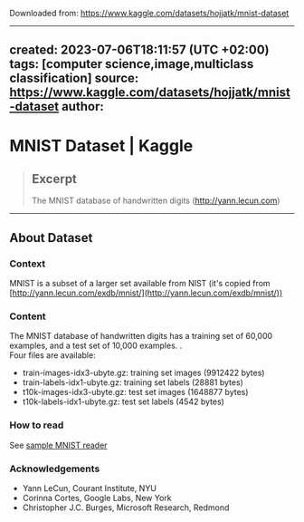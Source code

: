 Downloaded from: https://www.kaggle.com/datasets/hojjatk/mnist-dataset

---
created: 2023-07-06T18:11:57 (UTC +02:00)
tags: [computer science,image,multiclass classification]
source: https://www.kaggle.com/datasets/hojjatk/mnist-dataset
author: 
---

# MNIST Dataset | Kaggle

> ## Excerpt
> The MNIST database of handwritten digits (http://yann.lecun.com)

---
## About Dataset

### Context

MNIST is a subset of a larger set available from NIST (it's copied from [http://yann.lecun.com/exdb/mnist/](http://yann.lecun.com/exdb/mnist/))

### Content

The MNIST database of handwritten digits has a training set of 60,000 examples, and a test set of 10,000 examples. .  
Four files are available:

-   train-images-idx3-ubyte.gz: training set images (9912422 bytes)
-   train-labels-idx1-ubyte.gz: training set labels (28881 bytes)
-   t10k-images-idx3-ubyte.gz: test set images (1648877 bytes)
-   t10k-labels-idx1-ubyte.gz: test set labels (4542 bytes)

### How to read

See [sample MNIST reader](https://www.kaggle.com/hojjatk/read-mnist-dataset)

### Acknowledgements

-   Yann LeCun, Courant Institute, NYU
-   Corinna Cortes, Google Labs, New York
-   Christopher J.C. Burges, Microsoft Research, Redmond

